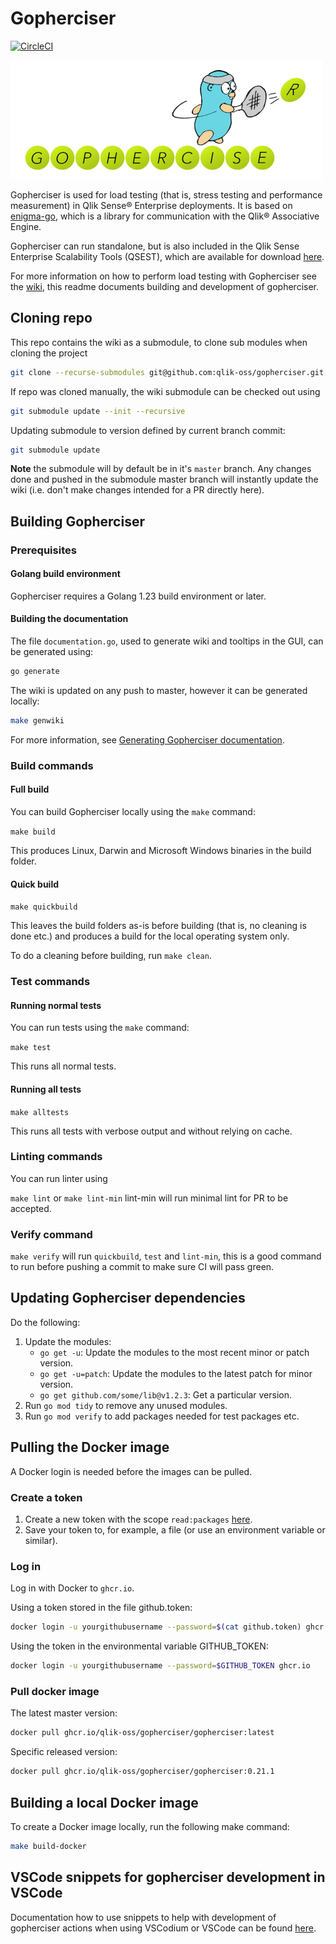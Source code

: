 # Gopherciser

[![CircleCI](https://circleci.com/gh/qlik-oss/gopherciser.svg?style=svg)](https://circleci.com/gh/qlik-oss/gopherciser)

![Gopherciser logo](docs/images/logo.png)

Gopherciser is used for load testing (that is, stress testing and performance measurement) in Qlik Sense® Enterprise deployments. It is based on [enigma-go](https://github.com/qlik-oss/enigma-go), which is a library for communication with the Qlik® Associative Engine. 

Gopherciser can run standalone, but is also included in the Qlik Sense Enterprise Scalability Tools (QSEST), which are available for download [here](https://community.qlik.com/t5/Qlik-Scalability/Qlik-Sense-Enterprise-Scalability-Tools/gpm-p/1579916).

For more information on how to perform load testing with Gopherciser see the [wiki](https://github.com/qlik-oss/gopherciser/wiki/introduction), this readme documents building and development of gopherciser.

## Cloning repo

This repo contains the wiki as a submodule, to clone sub modules when cloning the project 

```bash
git clone --recurse-submodules git@github.com:qlik-oss/gopherciser.git
```

If repo was cloned manually, the wiki submodule can be checked out using

```bash
git submodule update --init --recursive
```

Updating submodule to version defined by current branch commit:

```bash
git submodule update
```

**Note**  the submodule will by default be in it's `master` branch. Any changes done and pushed in the submodule master branch will instantly update the wiki (i.e. don't make changes intended for a PR directly here).

## Building Gopherciser

### Prerequisites

#### Golang build environment

Gopherciser requires a Golang 1.23 build environment or later.

#### Building the documentation

The file `documentation.go`, used to generate wiki and tooltips in the GUI, can be generated using:

```bash
go generate
```

The wiki is updated on any push to master, however it can be generated locally:

```bash
make genwiki
```

For more information, see [Generating Gopherciser documentation](./generatedocs/README.md).

### Build commands

#### Full build

You can build Gopherciser locally using the `make` command:

`make build`

This produces Linux, Darwin and Microsoft Windows binaries in the build folder.

#### Quick build

`make quickbuild`

This leaves the build folders as-is before building (that is, no cleaning is done etc.) and produces a build for the local operating system only. 

To do a cleaning before building, run `make clean`. 

### Test commands

#### Running normal tests

You can run tests using the `make` command:

`make test`

This runs all normal tests.

#### Running all tests

`make alltests`

This runs all tests with verbose output and without relying on cache.

### Linting commands

You can run linter using 

`make lint` or `make lint-min` lint-min will run minimal lint for PR to be accepted.

### Verify command

`make verify` will run `quickbuild`, `test` and `lint-min`, this is a good command to run before pushing a commit to make sure CI will pass green.

## Updating Gopherciser dependencies

Do the following:

1. Update the modules:
   * `go get -u`: Update the modules to the  most recent minor or patch version.
   * `go get -u=patch`: Update the modules to the latest patch for minor version.
   * `go get github.com/some/lib@v1.2.3`: Get a particular version.
2. Run `go mod tidy` to remove any unused modules.
3. Run `go mod verify` to add packages needed for test packages etc.

## Pulling the Docker image

A Docker login is needed before the images can be pulled. 

### Create a token
1. Create a new token with the scope `read:packages` [here](https://github.com/settings/tokens).
2. Save your token to, for example, a file (or use an environment variable or similar).

### Log in

Log in with Docker to `ghcr.io`.

Using a token stored in the file github.token: 

```bash
docker login -u yourgithubusername --password=$(cat github.token) ghcr.io
```

Using the token in the environmental variable GITHUB_TOKEN:

```bash
docker login -u yourgithubusername --password=$GITHUB_TOKEN ghcr.io
```

### Pull docker image

The latest master version:

```bash
docker pull ghcr.io/qlik-oss/gopherciser/gopherciser:latest
```

Specific released version:

```bash
docker pull ghcr.io/qlik-oss/gopherciser/gopherciser:0.21.1
```

## Building a local Docker image

To create a Docker image locally, run the following make command:
```bash
make build-docker
```

## VSCode snippets for gopherciser development in VSCode

Documentation how to use snippets to help with development of gopherciser actions when using VSCodium or VSCode can be found [here](./docs/vscode/Readme.md).
